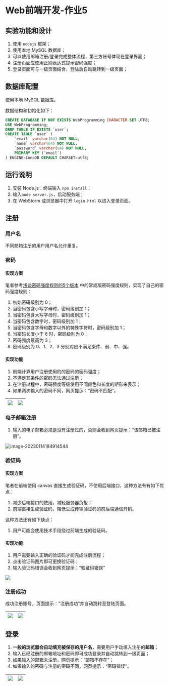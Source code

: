 # Web前端开发-作业5

## 实验功能和设计

1. 使用 `nodejs` 框架；
2. 使用本地 MySQL 数据库；
3. 可以使用邮箱注册/登录完成整体流程，第三方账号体现在登录界面；
4. 注册页面应使用正则表达式提示密码强度；
5. 登录页面可与一级页面结合，登陆后自动跳转到一级页面；

## 数据库配置

使用本地 MySQL 数据库。

数据结构和初始化如下：

```sql
CREATE DATABASE IF NOT EXISTS WebProgramming CHARACTER SET UTF8;
USE WebProgramming;
DROP TABLE IF EXISTS `user`;
CREATE TABLE `user` (
	`email` varchar(64) NOT NULL,
	`name` varchar(64) NOT NULL,
	`password` varchar(64) NOT NULL,
	PRIMARY KEY (`email`)
) ENGINE=InnoDB DEFAULT CHARSET=utf8;
```

## 运行说明

1. 安装 Node.js：终端输入 `npm install`；
2. 输入`node server.js`，启动服务端；
3. 在 WebStorm 或浏览器中打开 `login.html` 以进入登录页面。

## 注册

### 用户名

不同邮箱注册的用户用户名允许重复。

### 密码

#### 实现方案

笔者参考[浅谈密码强度规则的5个版本](https://www.woshipm.com/pd/595757.html) 中的常规版密码强度规则，实现了自己的密码强度规则：

1. 初始密码级别为 0；
2. 当密码包含小写字母时，密码级别加 1；
3. 当密码包含大写字母时，密码级别加 1；
4. 当密码包含数字时，密码级别加 1；
5. 当密码包含字母和数字以外的特殊字符时，密码级别加 1；
6. 当密码长度小于 6 时，密码级别为 0；
7. 密码强度最高为 3；
8. 密码级别为 0、1、2、3 分别对应不满足条件、弱、中、强。

#### 实现功能

1. 前端计算用户注册使用的的密码的密码强度；
2. 不满足其条件的密码无法通过注册；
3. 在注册过程中，密码强度等级使用不同颜色和长度的矩形来表示；
4. 如果两次输入的密码不同，网页提示：“密码不匹配”。

| ![](README/image-20230114184516181.png) | ![](README/image-20230114185627625.png) |
| --------------------------------------- | --------------------------------------- |

### 电子邮箱注册

1. 输入的电子邮箱必须是没有注册过的，否则会收到网页提示：“该邮箱已被注册”。

![image-20230114184914544](README/image-20230114184914544.png)

### 验证码

#### 实现方案

笔者在前端使用 canvas 直接生成验证码，不使用后端接口，这种方法有有如下优点：

1. 减少后端接口的使用，减轻服务器负担；
2. 前端直接生成验证码，降低生成传输验证码的前后端通信开销。

这种方法还有如下缺点：

1. 用户可能会使用技术手段绕过前端生成的验证码。

#### 实现功能

1. 用户需要输入正确的验证码才能完成注册流程；
2. 点击验证码图片即可更换验证码；
3. 输入验证码错误会收到网页提示：“验证码错误”

![](README/image-20230114184736263.png)

### 注册成功

成功注册账号，页面提示：“注册成功”并自动跳转至登陆页面。

| ![](README/image-20230114185003697.png) | ![](README/image-20230114192140504.png) |
| --------------------------------------- | --------------------------------------- |


## 登录

1. **一般的浏览器会自动填充被保存的用户名**，需要用户手动填入注册的**邮箱**；
2. 输入已经注册的邮箱地址和密码即可成功登录并自动跳转到一级页面；
3. 如果输入的邮箱未注册，网页提示：“邮箱不存在”；
4. 如果输入的密码与注册的密码不同，网页提示：“密码错误”。

| ![](README/image-20230114185237576.png) | ![](README/image-20230114185335229.png) |
| --------------------------------------- | --------------------------------------- |

